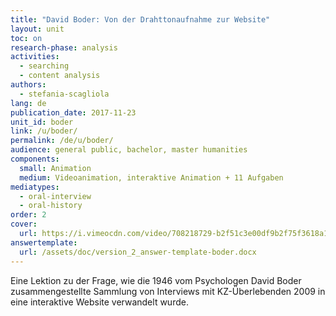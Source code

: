 ```yaml
---
title: "David Boder: Von der Drahttonaufnahme zur Website"
layout: unit
toc: on
research-phase: analysis
activities: 
  - searching 
  - content analysis
authors: 
  - stefania-scagliola
lang: de
publication_date: 2017-11-23
unit_id: boder
link: /u/boder/
permalink: /de/u/boder/
audience: general public, bachelor, master humanities
components:
  small: Animation
  medium: Videoanimation, interaktive Animation + 11 Aufgaben
mediatypes: 
  - oral-interview
  - oral-history
order: 2
cover:
  url: https://i.vimeocdn.com/video/708218729-b2f51c3e00df9b2f75f3618a1f04d264e1d49a863128379cc24c53083e8b5cdc-d?mw=960&mh=540&q=70
answertemplate:
  url: /assets/doc/version_2_answer-template-boder.docx
---
```


Eine Lektion zu der Frage, wie die 1946 vom Psychologen David Boder zusammengestellte Sammlung von Interviews mit KZ-Überlebenden 2009 in eine interaktive Website verwandelt wurde.

<!-- more -->
